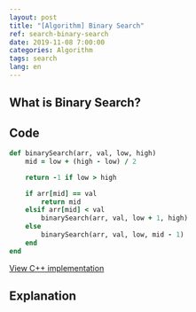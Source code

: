 ```yaml
---
layout: post
title: "[Algorithm] Binary Search"
ref: search-binary-search
date: 2019-11-08 7:00:00
categories: Algorithm
tags: search
lang: en
---
```


## What is Binary Search?

## Code

```rb
def binarySearch(arr, val, low, high)
    mid = low + (high - low) / 2

    return -1 if low > high

    if arr[mid] == val
        return mid
    elsif arr[mid] < val
        binarySearch(arr, val, low + 1, high)
    else
        binarySearch(arr, val, low, mid - 1)
    end
end
```

[View C++ implementation](https://github.com/muicode/coding/blob/master/algorithm/search/binsearch.cpp)

## Explanation
